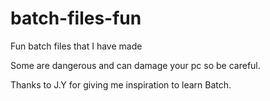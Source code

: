 # batch-files-fun

Fun batch files that I have made

Some are dangerous and can damage your pc so be careful.

Thanks to J.Y for giving me inspiration to learn Batch.

